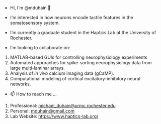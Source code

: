 - Hi, I’m @mduhain 👋

- I’m interested in how neurons encode tactile features in the somatosensory system.

- I’m currently a graduate student in the Haptics Lab at the University of Rochester.

- I’m looking to collaborate on:
1. MATLAB-based GUIs for controlling neurophysiology experiments
2. Automated approaches for spike-sorting neurophysiology data from large multi-laminar arrays.
3. Analysis of _in vivo_ calcium imaging data (gCaMP).
4. Computational modeling of cortical excitatory-inhibitory neural networks.

- 📫 How to reach me ...
1. Professional: <michael_duhain@urmc.rochester.edu>
2. Personal: <mduhain@gmail.com>
3. Lab Website: https://www.haptics-lab.org/

<!---
mduhain/mduhain is a ✨ special ✨ repository because its `README.md` (this file) appears on your GitHub profile.
You can click the Preview link to take a look at your changes.
--->
